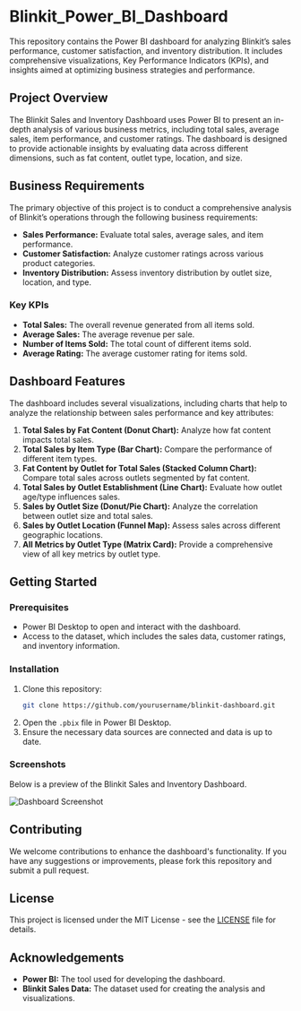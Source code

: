 # Blinkit_Power_BI_Dashboard

This repository contains the Power BI dashboard for analyzing Blinkit’s sales performance, customer satisfaction, and inventory distribution. It includes comprehensive visualizations, Key Performance Indicators (KPIs), and insights aimed at optimizing business strategies and performance.

## Project Overview

The Blinkit Sales and Inventory Dashboard uses Power BI to present an in-depth analysis of various business metrics, including total sales, average sales, item performance, and customer ratings. The dashboard is designed to provide actionable insights by evaluating data across different dimensions, such as fat content, outlet type, location, and size.

## Business Requirements

The primary objective of this project is to conduct a comprehensive analysis of Blinkit’s operations through the following business requirements:

- **Sales Performance:** Evaluate total sales, average sales, and item performance.
- **Customer Satisfaction:** Analyze customer ratings across various product categories.
- **Inventory Distribution:** Assess inventory distribution by outlet size, location, and type.

### Key KPIs

- **Total Sales:** The overall revenue generated from all items sold.
- **Average Sales:** The average revenue per sale.
- **Number of Items Sold:** The total count of different items sold.
- **Average Rating:** The average customer rating for items sold.

## Dashboard Features

The dashboard includes several visualizations, including charts that help to analyze the relationship between sales performance and key attributes:

1. **Total Sales by Fat Content (Donut Chart):** Analyze how fat content impacts total sales.
2. **Total Sales by Item Type (Bar Chart):** Compare the performance of different item types.
3. **Fat Content by Outlet for Total Sales (Stacked Column Chart):** Compare total sales across outlets segmented by fat content.
4. **Total Sales by Outlet Establishment (Line Chart):** Evaluate how outlet age/type influences sales.
5. **Sales by Outlet Size (Donut/Pie Chart):** Analyze the correlation between outlet size and total sales.
6. **Sales by Outlet Location (Funnel Map):** Assess sales across different geographic locations.
7. **All Metrics by Outlet Type (Matrix Card):** Provide a comprehensive view of all key metrics by outlet type.

## Getting Started

### Prerequisites

- Power BI Desktop to open and interact with the dashboard.
- Access to the dataset, which includes the sales data, customer ratings, and inventory information.

### Installation

1. Clone this repository:
   ```bash
   git clone https://github.com/yourusername/blinkit-dashboard.git
   ```
2. Open the `.pbix` file in Power BI Desktop.
3. Ensure the necessary data sources are connected and data is up to date.

### Screenshots

Below is a preview of the Blinkit Sales and Inventory Dashboard.

![Dashboard Screenshot](path_to_screenshot.png)

## Contributing

We welcome contributions to enhance the dashboard's functionality. If you have any suggestions or improvements, please fork this repository and submit a pull request.

## License

This project is licensed under the MIT License - see the [LICENSE](LICENSE) file for details.

## Acknowledgements

- **Power BI:** The tool used for developing the dashboard.
- **Blinkit Sales Data:** The dataset used for creating the analysis and visualizations.
